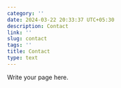 ```yaml
---
category: ''
date: 2024-03-22 20:33:37 UTC+05:30
description: Contact
link: ''
slug: contact
tags: ''
title: Contact
type: text
---
```

Write your page here.
